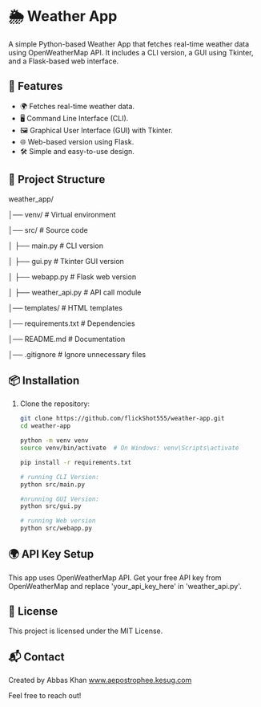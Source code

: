 # 🌦️ Weather App

A simple Python-based Weather App that fetches real-time weather data using OpenWeatherMap API. It includes a CLI version, a GUI using Tkinter, and a Flask-based web interface.

## 🚀 Features
- 🌍 Fetches real-time weather data.
- 🖥️ Command Line Interface (CLI).
- 🖼️ Graphical User Interface (GUI) with Tkinter.
- 🌐 Web-based version using Flask.
- 🛠️ Simple and easy-to-use design.

## 📂 Project Structure
weather_app/

│── venv/               # Virtual environment

│── src/                # Source code

│ ├── main.py           # CLI version

│ ├── gui.py            # Tkinter GUI version

│ ├── webapp.py         # Flask web version

│ ├── weather_api.py    # API call module

│── templates/          # HTML templates

│── requirements.txt    # Dependencies

│── README.md           # Documentation

│── .gitignore          # Ignore unnecessary files


## 📦 Installation
1. Clone the repository:
   ```bash
   git clone https://github.com/flickShot555/weather-app.git
   cd weather-app

   python -m venv venv
   source venv/bin/activate  # On Windows: venv\Scripts\activate

   pip install -r requirements.txt

   # running CLI Version:
   python src/main.py

   #nrunning GUI Version:
   python src/gui.py

   # running Web version
   python src/webapp.py

## 🌍 API Key Setup
This app uses OpenWeatherMap API. Get your free API key from OpenWeatherMap and replace 'your_api_key_here' in 'weather_api.py'.

## 📜 License
This project is licensed under the MIT License.

## 📬 Contact
Created by Abbas Khan
www.aepostrophee.kesug.com
    
Feel free to reach out!


